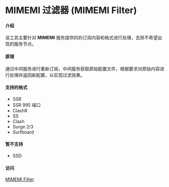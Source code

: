 # MIMEMI 过滤器 (MIMEMI Filter)

#### 介绍

该工具主要针对 **MIMEMI** 服务提供的的订阅内容和格式进行处理，去除不希望出现的服务节点。

#### 原理

通过中间服务进行重新订阅，中间服务获取原始配置文件，根据要求对原始内容进行处理并返回新配置，以实现过滤效果。

#### 支持的格式

- SSR
- SSR 995 端口
- ClashR
- SS
- Clash
- Surge 2/3
- Surfboard

#### 暂不支持

- SSD

#### 访问

[MIMEMI Filter](https://mfilter.phpz.xyz)
